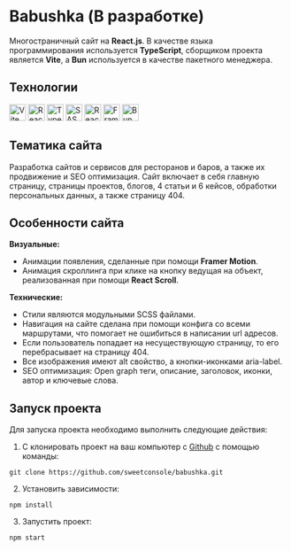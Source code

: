 # Babushka (В разработке)

Многостраничный сайт на <b>React.js</b>. В качестве языка программирования используется <b>TypeScript</b>, сборщиком проекта является <b>Vite</b>, а <b>Bun</b> используется в качестве пакетного менеджера.<br>

## Технологии

<div id="steck">
	<img src="https://cdn.jsdelivr.net/gh/devicons/devicon@latest/icons/vitejs/vitejs-original.svg" width="30" height="30" alt="Vite" />
	<img src="https://cdn.jsdelivr.net/gh/devicons/devicon@latest/icons/react/react-original-wordmark.svg" width="30" height="30" alt="React"/>
  <img src="https://cdn.jsdelivr.net/gh/devicons/devicon@latest/icons/typescript/typescript-original.svg" width="30" height="30" alt="Type Script"/>
	<img src="https://cdn.jsdelivr.net/gh/devicons/devicon@latest/icons/sass/sass-original.svg" width="30" height="30" alt="SASS"/>
	<img src="https://cdn.jsdelivr.net/gh/devicons/devicon@latest/icons/reactrouter/reactrouter-original.svg" width="30" height="30" alt="React Router" />
	<img src="https://cdn.jsdelivr.net/gh/devicons/devicon@latest/icons/framermotion/framermotion-original.svg" width="30" height="30" alt="Framer Motion" />
	<img src="https://cdn.jsdelivr.net/gh/devicons/devicon@latest/icons/bun/bun-original.svg" width="30" height="30" alt="Bun"  />
</div>

## Тематика сайта 
Разработка сайтов и сервисов для ресторанов и баров, а также их продвижение и SEO оптимизация. Сайт включает в себя главную страницу, страницы проектов, блогов, 4 статьи и 6 кейсов, обработки персональных данных, а также страницу 404.<br>

## Особенности сайта
<b>Визуальные:</b><br>
* Анимации появления, сделанные при помощи <b>Framer Motion</b>.
* Анимация скроллинга при клике на кнопку ведущая на объект, реализованная при помощи <b>React Scroll</b>.

<b>Технические:</b><br>
* Стили являются модульными SCSS файлами. 
* Навигация на сайте сделана при помощи конфига со всеми маршрутами, что помогает не ошибиться в написании url адресов. 
* Если пользователь попадает на несуществующую страницу, то его перебрасывает на страницу 404.
* Все изображения имеют alt свойство, а кнопки-иконками aria-label.
* SEO оптимизация: Open graph теги, описание, заголовок, иконки, автор и ключевые слова.

## Запуск проекта

Для запуска проекта необходимо выполнить следующие действия:

1. С клонировать проект на ваш компьютер с [Github](https://github.com/sweetconsole/babushka) с помощью команды:
```
git clone https://github.com/sweetconsole/babushka.git
```
2. Установить зависимости:<br>
```
npm install
```

3. Запустить проект:<br>
```
npm start
```